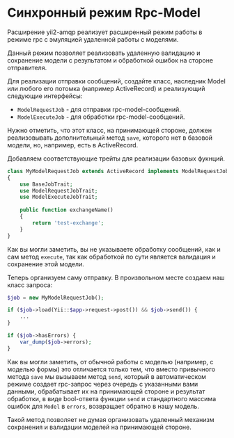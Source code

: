 # Синхронный режим Rpc-Model

Расширение yii2-amqp реализует расширенный режим работы в режиме rpc с эмуляцией удаленной работы с моделями.

Данный режим позволяет реализовать удаленную валидацию и сохранение модели с результатом и обработкой ошибок
на стороне отправителя.

Для реализации отправки сообщений, создайте класс, наследник Model или любого его потомка (например ActiveRecord)
и реализующий следующие интерфейсы:

* `ModelRequestJob` - для отправки rpc-model-сообщений.
* `ModelExecuteJob` - для обработки rpc-model-сообщений.

Нужно отметить, что этот класс, на принимающей стороне, должен реализовывать дополнительный метод `save`, которого нет
в базовой модели, но, например, есть в ActiveRecord.

Добавляем соответствующие трейты для реализации базовых фукнций.
```php
class MyModelRequestJob extends ActiveRecord implements ModelRequestJob, ModelExecuteJob
{
    use BaseJobTrait;
    use ModelRequestJobTrait;
    use ModelExecuteJobTrait;
    
    public function exchangeName()
    {
        return 'test-exchange';
    }
}
```

Как вы могли заметить, вы не указываете обработку сообщений, как и сам метод `execute`, так как обработкой
по сути является валидация и сохранение этой модели.

Теперь организуем саму отправку. В произвольном месте создаем наш класс запроса:
```php
$job = new MyModelRequestJob();

if ($job->load(Yii::$app->request->post()) && $job->send()) {
    ...
}

if ($job->hasErrors) {
    var_dump($job->errors);
}
```
Как вы могли заметить, от обычной работы с моделью (например, с моделью формы) это отличается только тем,
что вместо привычного метода `save` мы вызываем метод `send`, который в автоматическом режиме создает
rpc-запрос через очередь с указанными вами данными, обрабатывает их на принимающей стороне и результат
обработки, в виде bool-ответа функции `send` и стандартного массима ошибок для `Model` в `errors`, возвращает
обратно в нашу модель.

Такой метод позволяет не думая организовать удаленный механизм сохранения и валидации моделей на принимающей стороне.
